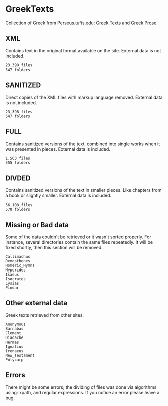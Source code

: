 # GreekTexts
Collection of Greek from Perseus.tufts.edu: [Greek Texts](https://www.perseus.tufts.edu/hopper/collection?collection=Perseus%3Acorpus%3Aperseus%2CGreek%20Texts) and [Greek Prose](https://www.perseus.tufts.edu/hopper/collection?collection=Perseus%3Acorpus%3Aperseus%2CGreek%20Prose)

## XML
Contains text in the original format available on the site.
External data is not included.
```
23,398 files
547 folders
```

## SANITIZED
Direct copies of the XML files with markup language removed.
External data is not included.
```
23,398 files
547 folders
```

## FULL
Contains sanitized versions of the text, combined into single works when it was presented in pieces.
External data is included.
```
1,563 files
555 folders
```

## DIVDED
Contains sanitized versions of the text in smaller pieces. Like chapters from a book or slightly smaller.
External data is included.
```
56,108 files
570 folders
```

## Missing or Bad data
Some of the data couldn't be retrieved or it wasn't sorted properly. For instance, several directories contain the same files repeatedly. It will be fixed shortly, then this section will be removed.
```
Callimachus
Demosthenes
Homeric_Hymns
Hyperides
Isaeus
Isocrates
Lysias
Pindar
```

## Other external data
Greek texts retrieved from other sites.
```
Anonymous
Barnabas
Clement
Diadache
Hermas
Ignatius
Irenaeus
New_Testament
Polycarp
```

## Errors
There might be some errors; the dividing of files was done via algorithms using: xpath, and regular expressions. If you notice an error please leave a bug.